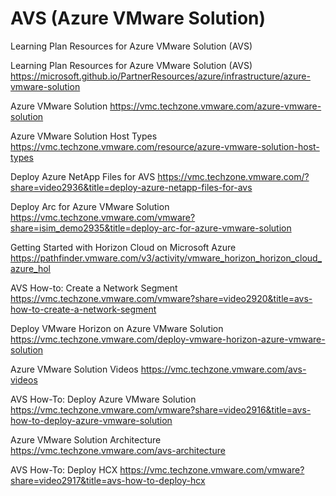 # AVS (Azure VMware Solution)
Learning Plan Resources for Azure VMware Solution (AVS)

Learning Plan Resources for Azure VMware Solution (AVS) </br>
https://microsoft.github.io/PartnerResources/azure/infrastructure/azure-vmware-solution

Azure VMware Solution
https://vmc.techzone.vmware.com/azure-vmware-solution

Azure VMware Solution Host Types
https://vmc.techzone.vmware.com/resource/azure-vmware-solution-host-types

Deploy Azure NetApp Files for AVS
https://vmc.techzone.vmware.com/?share=video2936&title=deploy-azure-netapp-files-for-avs

Deploy Arc for Azure VMware Solution
https://vmc.techzone.vmware.com/vmware?share=isim_demo2935&title=deploy-arc-for-azure-vmware-solution

Getting Started with Horizon Cloud on Microsoft Azure
https://pathfinder.vmware.com/v3/activity/vmware_horizon_horizon_cloud_azure_hol

AVS How-to: Create a Network Segment
https://vmc.techzone.vmware.com/vmware?share=video2920&title=avs-how-to-create-a-network-segment

Deploy VMware Horizon on Azure VMware Solution
https://vmc.techzone.vmware.com/deploy-vmware-horizon-azure-vmware-solution

Azure VMware Solution Videos
https://vmc.techzone.vmware.com/avs-videos

AVS How-To: Deploy Azure VMware Solution
https://vmc.techzone.vmware.com/vmware?share=video2916&title=avs-how-to-deploy-azure-vmware-solution

Azure VMware Solution Architecture
https://vmc.techzone.vmware.com/avs-architecture

AVS How-To: Deploy HCX
https://vmc.techzone.vmware.com/vmware?share=video2917&title=avs-how-to-deploy-hcx

